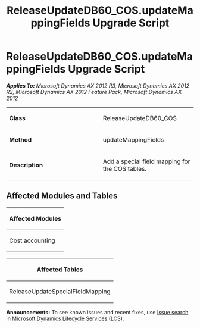 ﻿---
title: ReleaseUpdateDB60_COS.updateMappingFields Upgrade Script
TOCTitle: ReleaseUpdateDB60_COS.updateMappingFields Upgrade Script
ms:assetid: 9c801235-b64a-274a-0837-6465db266a03
ms:mtpsurl: https://msdn.microsoft.com/en-us/library/JJ686343(v=AX.60)
ms:contentKeyID: 49710045
ms.date: 05/18/2015
mtps_version: v=AX.60
---

# ReleaseUpdateDB60\_COS.updateMappingFields Upgrade Script 


_**Applies To:** Microsoft Dynamics AX 2012 R3, Microsoft Dynamics AX 2012 R2, Microsoft Dynamics AX 2012 Feature Pack, Microsoft Dynamics AX 2012_

<table>
<colgroup>
<col style="width: 50%" />
<col style="width: 50%" />
</colgroup>
<tbody>
<tr class="odd">
<td><p><strong>Class</strong></p></td>
<td><p>ReleaseUpdateDB60_COS</p></td>
</tr>
<tr class="even">
<td><p><strong>Method</strong></p></td>
<td><p>updateMappingFields</p></td>
</tr>
<tr class="odd">
<td><p><strong>Description</strong></p></td>
<td><p>Add a special field mapping for the COS tables.</p></td>
</tr>
</tbody>
</table>


## Affected Modules and Tables

<table>
<colgroup>
<col style="width: 100%" />
</colgroup>
<thead>
<tr class="header">
<th><p>Affected Modules</p></th>
</tr>
</thead>
<tbody>
<tr class="odd">
<td><p>Cost accounting</p></td>
</tr>
</tbody>
</table>


<table>
<colgroup>
<col style="width: 100%" />
</colgroup>
<thead>
<tr class="header">
<th><p>Affected Tables</p></th>
</tr>
</thead>
<tbody>
<tr class="odd">
<td><p>ReleaseUpdateSpecialFieldMapping</p></td>
</tr>
</tbody>
</table>

  
**Announcements:** To see known issues and recent fixes, use [Issue search](http://go.microsoft.com/fwlink/?linkid=389258) in [Microsoft Dynamics Lifecycle Services](http://go.microsoft.com/fwlink/?linkid=306505) (LCS).

